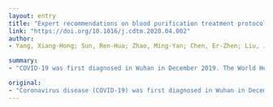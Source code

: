 ```yaml
---
layout: entry
title: "Expert recommendations on blood purification treatment protocol for patients with severe COVID-19: Recommendation and consensus"
link: "https://doi.org/10.1016/j.cdtm.2020.04.002"
author:
- Yang, Xiang-Hong; Sun, Ren-Hua; Zhao, Ming-Yan; Chen, Er-Zhen; Liu, Jiao; Wang, Hong-Liang; Yang, Rong-Li; Chen, De-Chang

summary:
- "COVID-19 was first diagnosed in Wuhan in December 2019. The World Health Organization defined the subsequent outbreak as a public health emergency of international concern. In addition to impairment of the respiratory system, acute kidney injury is a major complication. Immune damage mediated by cytokine storms and concomitant AKI is key factor for poor prognosis. Blood purification protocol divided into four major steps."

original:
- "Coronavirus disease (COVID-19) was first diagnosed in Wuhan in December 2019. The World Health Organization defined the subsequent outbreak of COVID-19 worldwide as a public health emergency of international concern. Epidemiological data indicate that at least 20% of COVID-19 patients have severe disease. In addition to impairment of the respiratory system, acute kidney injury (AKI) is a major complication. Immune damage mediated by cytokine storms and concomitant AKI is a key factor for poor prognosis. Based on previous experience of blood purification for patients with severe acute respiratory syndrome and Middle East respiratory syndrome combined with clinical front-line practice, we developed a blood purification protocol for patients with severe COVID-19. This protocol is divided into four major steps. The first step is to assess whether patients with severe COVID-19 require blood purification. The second step is to prescribe a blood purification treatment for patients with COVID-19. The third step is to monitor and adjust parameters of blood purification. The fourth step is to evaluate the timing of discontinuation of blood purification. It is expected that blood purification will play a key role in effectively reducing the mortality of patients with severe COVID-19 through the standardized implementation of the present protocol."
---
```


